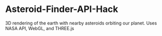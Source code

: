 # Asteroid-Finder-API-Hack
3D rendering of the earth with nearby asteroids orbiting our planet. Uses NASA API, WebGL, and THREE.js
